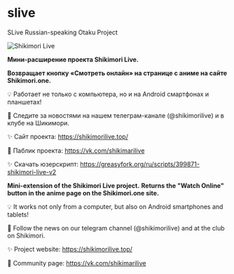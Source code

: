# slive
SLive Russian-speaking Otaku Project

![Shikimori Live](https://x0.at/0Uf.png "Shikimori Live")

**Мини-расширение проекта Shikimori Live.**

**Возвращает кнопку «Смотреть онлайн» на странице c аниме на сайте Shikimori.one.**

💡 Работает не только с компьютера, но и на Android смартфонах и планшетах!

📢 Следите за новостями на нашем телеграм-канале (@shikimorilive) и в клубе на Шикимори.

✨ Сайт проекта: https://shikimorilive.top/

🚩 Паблик проекта: https://vk.com/shikimarilive

✨ Скачать юзерскрипт: https://greasyfork.org/ru/scripts/399871-shikimori-live-v2


**Mini-extension of the Shikimori Live project.**
**Returns the "Watch Online" button in the anime page on the Shikimori.one site.**

💡 It works not only from a computer, but also on Android smartphones and tablets!

📢 Follow the news on our telegram channel (@shikimorilive) and at the club on Shikimori.

✨ Project website: https://shikimorilive.top/

👬 Community page: https://vk.com/shikimarilive
